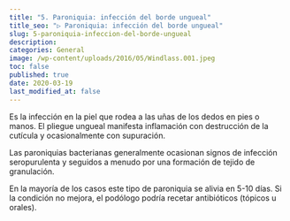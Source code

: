```yaml
---
title: "5. Paroniquia: infección del borde ungueal"
title_seo: "▷ Paroniquia: infección del borde ungueal"
slug: 5-paroniquia-infeccion-del-borde-ungueal
description:
categories: General
image: /wp-content/uploads/2016/05/Windlass.001.jpeg
toc: false
published: true
date: 2020-03-19
last_modified_at: false
---
```

Es la infección en la piel que rodea a las uñas de los dedos en pies o manos. El pliegue ungueal manifesta inflamación con destrucción de la cutícula y ocasionalmente con supuración.

Las paroniquias bacterianas generalmente ocasionan signos de infección seropurulenta y seguidos a menudo por una formación de tejido de granulación.

En la mayoría de los casos este tipo de paroniquia se alivia en 5-10 días. Si la condición no mejora, el podólogo podría recetar antibióticos (tópicos u orales).